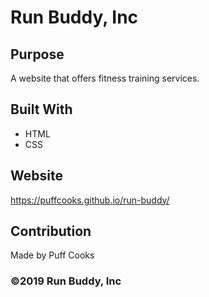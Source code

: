 # Run Buddy, Inc

## Purpose
A website that offers fitness training services.

## Built With
* HTML
* CSS

## Website
https://puffcooks.github.io/run-buddy/

## Contribution
Made by Puff Cooks

### ©️2019 Run Buddy, Inc 
